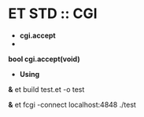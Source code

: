 

# ET STD :: CGI


- **cgi.accept** 
- 
**bool cgi.accept(void)**


- **Using**  
   
**&** et build test.et -o test
   
**&** et fcgi -connect localhost:4848 ./test